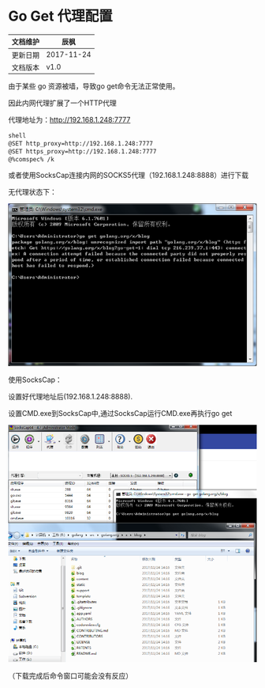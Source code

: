 # Go Get 代理配置

文档维护 | 辰枫
---|---
更新日期 | 2017-11-24
文档版本 | v1.0


由于某些 go 资源被墙，导致go get命令无法正常使用。

因此内网代理扩展了一个HTTP代理

代理地址为：http://192.168.1.248:7777
```
shell
@SET http_proxy=http://192.168.1.248:7777
@SET https_proxy=http://192.168.1.248:7777
@%comspec% /k
```
或者使用SocksCap连接内网的SOCKS5代理（192.168.1.248:8888）进行下载

无代理状态下：


![failure](img/goget_failure.png)

使用SocksCap：

设置好代理地址后(192.168.1.248:8888).

设置CMD.exe到SocksCap中,通过SocksCap运行CMD.exe再执行go get

![success](img/goget_success.png)

（下载完成后命令窗口可能会没有反应）